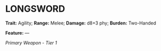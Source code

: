 # LONGSWORD

**Trait:** Agility; **Range:** Melee; **Damage:** d8+3 phy; **Burden:** Two-Handed

**Feature:** —

*Primary Weapon - Tier 1*
